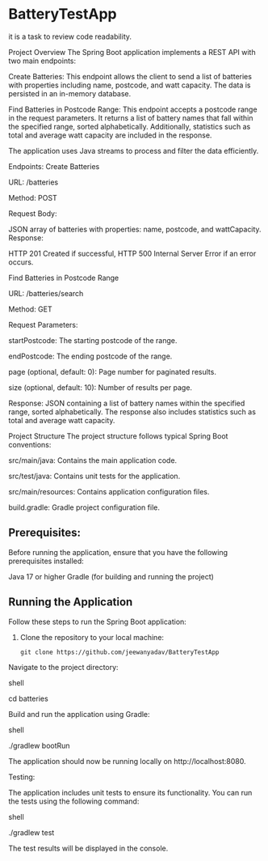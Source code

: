 # BatteryTestApp
it is a task to review code readability.

Project Overview
The Spring Boot application implements a REST API with two main endpoints:

Create Batteries:
This endpoint allows the client to send a list of batteries with properties including name, postcode, and watt capacity. The data is persisted in an in-memory database.

Find Batteries in Postcode Range:
This endpoint accepts a postcode range in the request parameters. It returns a list of battery names that fall within the specified range, sorted alphabetically. Additionally, statistics such as total and average watt capacity are included in the response.

The application uses Java streams to process and filter the data efficiently.

Endpoints:
Create Batteries

URL: /batteries

Method: POST

Request Body:

JSON array of batteries with properties: name, postcode, and wattCapacity.
Response:

HTTP 201 Created if successful, HTTP 500 Internal Server Error if an error occurs.

Find Batteries in Postcode Range

URL: /batteries/search

Method: GET

Request Parameters:

startPostcode: The starting postcode of the range.

endPostcode: The ending postcode of the range.

page (optional, default: 0): Page number for paginated results.

size (optional, default: 10): Number of results per page.

Response: 
JSON containing a list of battery names within the specified range, sorted alphabetically. The response also includes statistics such as total and average watt capacity.

Project Structure
The project structure follows typical Spring Boot conventions:

src/main/java: Contains the main application code.

src/test/java: Contains unit tests for the application.

src/main/resources: Contains application configuration files.

build.gradle: Gradle project configuration file.

## Prerequisites:
Before running the application, ensure that you have the following prerequisites installed:

Java 17 or higher
Gradle (for building and running the project)
## Running the Application

Follow these steps to run the Spring Boot application:

1. Clone the repository to your local machine:

   ```shell
   git clone https://github.com/jeewanyadav/BatteryTestApp

Navigate to the project directory:      

shell

cd batteries

Build and run the application using Gradle:

shell

./gradlew bootRun

The application should now be running locally on http://localhost:8080.

Testing:

The application includes unit tests to ensure its functionality. You can run the tests using the following command:

shell

./gradlew test

The test results will be displayed in the console.
